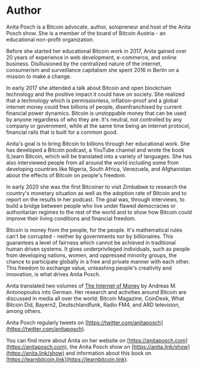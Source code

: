 
# Author

Anita Posch is a Bitcoin advocate, author, solopreneur and host of the Anita Posch show. She is a member of the board of Bitcoin Austria - an educational non-profit organization. 

Before she started her educational Bitcoin work in 2017, Anita gained over 20 years of experience in web development, e-commerce, and online business. Disillusioned by the centralized nature of the internet, consumerism and surveillance capitalism she spent 2016 in Berlin on a mission to make a change.

In early 2017 she attended a talk about Bitcoin and open blockchain technology and the positive impact it could have on society. She realized that a technology which is permissionless, inflation-proof and a global internet money could free billions of people, disenfranchised by current financial power dynamics. Bitcoin is unstoppable money that can be used by anyone regardless of who they are. It's neutral, not controlled by any company or government, while at the same time being an internet protocol, financial rails that is built for a common good.

Anita's goal is to bring Bitcoin to billions through her educational work. She has developed a Bitcoin podcast, a YouTube channel and wrote the book (L)earn Bitcoin, which will be translated into a variety of languages. She has also interviewed people from all around the world including some from developing countries like Nigeria, South Africa, Venezuela, and Afghanistan about the effects of Bitcoin on people's freedom.

In early 2020 she was the first Bitcoiner to visit Zimbabwe to research the country's monetary situation as well as the adoption rate of Bitcoin and to report on the results in her podcast. The goal was, through interviews, to build a bridge between people who live under flawed democracies or authoritarian regimes to the rest of the world and to show how Bitcoin could improve their living conditions and financial freedom.

Bitcoin is money from the people, for the people. It's mathematical rules can't be corrupted - neither by governments nor by billionaires. This guarantees a level of fairness which cannot be achieved in traditional human driven systems. It gives underprivileged individuals, such as people from developing nations, women, and oppressed minority groups, the chance to participate globally in a free and private manner with each other. This freedom to exchange value, unleashing people's creativity and innovation, is what drives Anita Posch. 

Anita translated two volumes of [The Internet of Money](https://anita.link/idg2) by Andreas M. Antonopoulos into German. Her research and activities around Bitcoin are discussed in media all over the world: Bitcoin Magazine, CoinDesk, What Bitcoin Did, Bayern2, Deutschlandfunk, Radio FM4, and ARD television, among others.

Anita Posch regularly tweets on [https://twitter.com/anitaposch](https://twitter.com/anitaposch).
  
You can find more about Anita on her website on [https://anitaposch.com](https://anitaposch.com), the Anita Posch show on [https://anita.link/show](https://anita.link/show) and information about this book on [https://learnbitcoin.link](https://learnbitcoin.link).